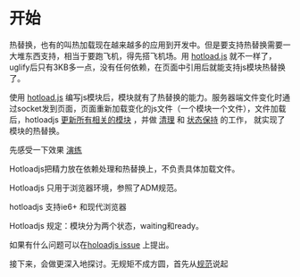 # 开始

热替换，也有的叫热加载现在越来越多的应用到开发中。但是要支持热替换需要一大堆东西支持，相当于要跑飞机，得先搭飞机场。用 [hotload.js](https://github.com/duhongwei/hotloadjs) 就不一样了，uglify后只有3KB多一点，没有任何依赖，在页面中引用后就能支持js模块热替换了。

使用 [hotload.js](https://github.com/duhongwei/hotloadjs) 编写js模块后，模块就有了热替换的能力。服务器端文件变化时通过socket发到页面，页面重新加载变化的js文件（一个模块一个文件），文件加载后，hotloadjs [更新所有相关的模块](hotload/unload.md) ，并做 [清理](hotload/unload.md) 和 [状态保持](hotload/hold.md) 的工作， 就实现了模块的热替换。

先感受一下效果 [演练](example.md)

Hotloadjs把精力放在依赖处理和热替换上，不负责具体加载文件。

Hotloadjs 只用于浏览器环境，参照了ADM规范。

hotloadjs 支持ie6+ 和现代浏览器

Hotloadjs 规定：模块分为两个状态，waiting和ready。

如果有什么问题可以在[holoadjs issue](https://github.com/duhongwei/hotloadjs/issues) 上提出。

接下来，会做更深入地探讨。无规矩不成方圆，首先从[规范](specs.md)说起
